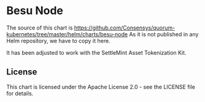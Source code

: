 # Besu Node

The source of this chart is
https://github.com/Consensys/quorum-kubernetes/tree/master/helm/charts/besu-node
As it is not published in any Helm repository, we have to copy it here.

It has been adjusted to work with the SettleMint Asset Tokenization Kit.

## License

This chart is licensed under the Apache License 2.0 - see the LICENSE file for
details.

